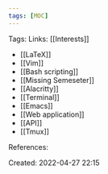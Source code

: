 ```yaml
---
tags: [MOC]
---
```

Tags:
Links: [[Interests]]
- [[LaTeX]]
- [[Vim]]
- [[Bash scripting]]
- [[Missing Semeseter]]
- [[Alacritty]]
- [[Terminal]]
- [[Emacs]]
- [[Web application]]
- [[API]]
- [[Tmux]]

References:

Created: 2022-04-27 22:15